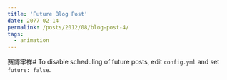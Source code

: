 ```yaml
---
title: 'Future Blog Post'
date: 2077-02-14
permalink: /posts/2012/08/blog-post-4/
tags:
  - animation
---
```


赛博牢祥# To disable scheduling of future posts, edit `config.yml` and set `future: false`. 
